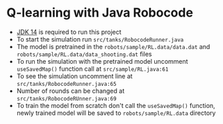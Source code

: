 # Q-learning with Java Robocode
- [JDK 14](https://www.oracle.com/java/technologies/javase/jdk14-archive-downloads.html) is required to run this project
- To start the simulation run `src/tanks/RobocodeRunner.java`
- The model is pretrained in the `robots/sample/RL.data/data.dat` and `robots/sample/RL.data/data_shooting.dat` files
- To run the simulation with the pretrained model uncomment `useSavedMap()` function call at `src/sample/RL.java:61`
- To see the simulation uncomment line at `src/tanks/RobocodeRunner.java:65`
- Number of rounds can be changed at `src/tanks/RobocodeRUnner.java:69`
- To train the model from scratch don't call the `useSavedMap()` function, newly trained model will be saved to
`robots/sample/RL.data` directory

